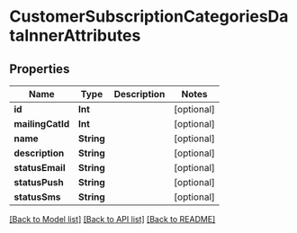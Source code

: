 # CustomerSubscriptionCategoriesDataInnerAttributes

## Properties
Name | Type | Description | Notes
------------ | ------------- | ------------- | -------------
**id** | **Int** |  | [optional] 
**mailingCatId** | **Int** |  | [optional] 
**name** | **String** |  | [optional] 
**description** | **String** |  | [optional] 
**statusEmail** | **String** |  | [optional] 
**statusPush** | **String** |  | [optional] 
**statusSms** | **String** |  | [optional] 

[[Back to Model list]](../README.md#documentation-for-models) [[Back to API list]](../README.md#documentation-for-api-endpoints) [[Back to README]](../README.md)


